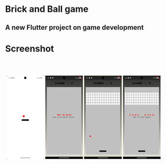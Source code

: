 # Brick and Ball game

## A new Flutter project on game development 

# Screenshot 




<br>
<br>
<br>



<div style="display: flex; justify-content: space-evenly;">
  <img src="https://github.com/madhav2348/Flutter-Game/blob/main/screenshot/Screenshot_1722693431.png" alt="Screenshot 1" width="24%" style="padding: 0px;">
  <img src="https://github.com/madhav2348/Flutter-Game/blob/main/screenshot/Screenshot_1722693874.png" alt="Screenshot 2" width="24%" style="padding: 0px;">
  <img src="https://github.com/madhav2348/Flutter-Game/blob/main/screenshot/Screenshot_1722693338.png" alt="Screenshot 3" width="24%" style="padding: 0px;">
  <img src="https://github.com/madhav2348/Flutter-Game/blob/main/screenshot/Screenshot_1722693503.png" alt="Screenshot 4" width="24%" style="padding: 0px;">
</div>
